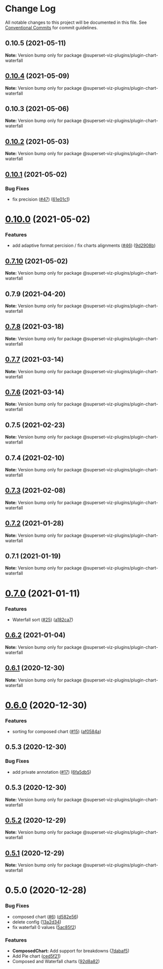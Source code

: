 # Change Log

All notable changes to this project will be documented in this file.
See [Conventional Commits](https://conventionalcommits.org) for commit guidelines.

## 0.10.5 (2021-05-11)

**Note:** Version bump only for package @superset-viz-plugins/plugin-chart-waterfall





## [0.10.4](https://github.com/nielsen-oss/superset-viz-plugins/compare/@superset-viz-plugins/plugin-chart-waterfall@0.10.3...@superset-viz-plugins/plugin-chart-waterfall@0.10.4) (2021-05-09)

**Note:** Version bump only for package @superset-viz-plugins/plugin-chart-waterfall





## 0.10.3 (2021-05-06)

**Note:** Version bump only for package @superset-viz-plugins/plugin-chart-waterfall





## [0.10.2](https://github.com/nielsen-oss/superset-viz-plugins/compare/@superset-viz-plugins/plugin-chart-waterfall@0.10.1...@superset-viz-plugins/plugin-chart-waterfall@0.10.2) (2021-05-03)

**Note:** Version bump only for package @superset-viz-plugins/plugin-chart-waterfall





## [0.10.1](https://github.com/nielsen-oss/superset-viz-plugins/compare/@superset-viz-plugins/plugin-chart-waterfall@0.10.0...@superset-viz-plugins/plugin-chart-waterfall@0.10.1) (2021-05-02)


### Bug Fixes

* fix precision ([#47](https://github.com/bhangun/superset-bha-plugins/issues/47)) ([61e01c1](https://github.com/nielsen-oss/superset-viz-plugins/commit/61e01c133643917268d8915d13ddbc6cbcc5b587))





# [0.10.0](https://github.com/nielsen-oss/superset-viz-plugins/compare/@superset-viz-plugins/plugin-chart-waterfall@0.7.10...@superset-viz-plugins/plugin-chart-waterfall@0.10.0) (2021-05-02)


### Features

* add adaptive format percision / fix charts alignments ([#46](https://github.com/bhangun/superset-bha-plugins/issues/46)) ([9d2908b](https://github.com/nielsen-oss/superset-viz-plugins/commit/9d2908b99b4e738090ad587808cb3950eba473b5))





## [0.7.10](https://github.com/nielsen-oss/superset-viz-plugins/compare/@superset-viz-plugins/plugin-chart-waterfall@0.8.0...@superset-viz-plugins/plugin-chart-waterfall@0.7.10) (2021-05-02)

**Note:** Version bump only for package @superset-viz-plugins/plugin-chart-waterfall





## 0.7.9 (2021-04-20)

**Note:** Version bump only for package @superset-viz-plugins/plugin-chart-waterfall





## [0.7.8](https://github.com/nielsen-oss/superset-viz-plugins/compare/@superset-viz-plugins/plugin-chart-waterfall@0.7.7...@superset-viz-plugins/plugin-chart-waterfall@0.7.8) (2021-03-18)

**Note:** Version bump only for package @superset-viz-plugins/plugin-chart-waterfall





## [0.7.7](https://github.com/nielsen-oss/superset-viz-plugins/compare/@superset-viz-plugins/plugin-chart-waterfall@0.7.6...@superset-viz-plugins/plugin-chart-waterfall@0.7.7) (2021-03-14)

**Note:** Version bump only for package @superset-viz-plugins/plugin-chart-waterfall





## [0.7.6](https://github.com/nielsen-oss/superset-viz-plugins/compare/@superset-viz-plugins/plugin-chart-waterfall@0.7.5...@superset-viz-plugins/plugin-chart-waterfall@0.7.6) (2021-03-14)

**Note:** Version bump only for package @superset-viz-plugins/plugin-chart-waterfall





## 0.7.5 (2021-02-23)

**Note:** Version bump only for package @superset-viz-plugins/plugin-chart-waterfall





## 0.7.4 (2021-02-10)

**Note:** Version bump only for package @superset-viz-plugins/plugin-chart-waterfall





## [0.7.3](https://github.com/nielsen-oss/superset-viz-plugins/compare/@superset-viz-plugins/plugin-chart-waterfall@0.7.2...@superset-viz-plugins/plugin-chart-waterfall@0.7.3) (2021-02-08)

**Note:** Version bump only for package @superset-viz-plugins/plugin-chart-waterfall





## [0.7.2](https://github.com/nielsen-oss/superset-viz-plugins/compare/@superset-viz-plugins/plugin-chart-waterfall@0.7.0...@superset-viz-plugins/plugin-chart-waterfall@0.7.2) (2021-01-28)

**Note:** Version bump only for package @superset-viz-plugins/plugin-chart-waterfall





## 0.7.1 (2021-01-19)

**Note:** Version bump only for package @superset-viz-plugins/plugin-chart-waterfall





# [0.7.0](https://github.com/nielsen-oss/superset-viz-plugins/compare/@superset-viz-plugins/plugin-chart-waterfall@0.6.2...@superset-viz-plugins/plugin-chart-waterfall@0.7.0) (2021-01-11)


### Features

* Waterfall sort ([#25](https://github.com/bhangun/superset-bha-plugins/issues/25)) ([a182ca7](https://github.com/nielsen-oss/superset-viz-plugins/commit/a182ca72bd766d61a94975a8c1a24a9cb0748f23))





## [0.6.2](https://github.com/nielsen-oss/superset-viz-plugins/compare/@superset-viz-plugins/plugin-chart-waterfall@0.6.1...@superset-viz-plugins/plugin-chart-waterfall@0.6.2) (2021-01-04)

**Note:** Version bump only for package @superset-viz-plugins/plugin-chart-waterfall





## [0.6.1](https://github.com/nielsen-oss/superset-viz-plugins/compare/@superset-viz-plugins/plugin-chart-waterfall@0.6.0...@superset-viz-plugins/plugin-chart-waterfall@0.6.1) (2020-12-30)

**Note:** Version bump only for package @superset-viz-plugins/plugin-chart-waterfall





# [0.6.0](https://github.com/nielsen-oss/superset-viz-plugins/compare/@superset-viz-plugins/plugin-chart-waterfall@0.5.3...@superset-viz-plugins/plugin-chart-waterfall@0.6.0) (2020-12-30)


### Features

* sorting for composed chart ([#15](https://github.com/bhangun/superset-bha-plugins/issues/15)) ([af0584a](https://github.com/nielsen-oss/superset-viz-plugins/commit/af0584af5b2108fabdb2c6c0fa0654a5a556fbd1))





## 0.5.3 (2020-12-30)


### Bug Fixes

* add private annotation ([#17](https://github.com/bhangun/superset-bha-plugins/issues/17)) ([6fa5db5](https://github.com/nielsen-oss/superset-viz-plugins/commit/6fa5db5cff10792d6f14eb82f30067c8dc3e2c71))





## 0.5.3 (2020-12-30)

**Note:** Version bump only for package @superset-viz-plugins/plugin-chart-waterfall





## [0.5.2](https://github.com/nielsen-oss/superset-viz-plugins/compare/@superset-viz-plugins/plugin-chart-waterfall@0.5.1...@superset-viz-plugins/plugin-chart-waterfall@0.5.2) (2020-12-29)

**Note:** Version bump only for package @superset-viz-plugins/plugin-chart-waterfall





## [0.5.1](https://github.com/nielsen-oss/superset-viz-plugins/compare/@superset-viz-plugins/plugin-chart-waterfall@0.5.0...@superset-viz-plugins/plugin-chart-waterfall@0.5.1) (2020-12-29)

**Note:** Version bump only for package @superset-viz-plugins/plugin-chart-waterfall





# 0.5.0 (2020-12-28)


### Bug Fixes

* composed chart ([#6](https://github.com/bhangun/superset-bha-plugins/issues/6)) ([d582e56](https://github.com/nielsen-oss/superset-viz-plugins/commit/d582e56b98ebc626968b4f9587348bdeb0e4b20c))
* delete config ([13a2d34](https://github.com/nielsen-oss/superset-viz-plugins/commit/13a2d34ef688d76520d722e3d263ed70681c31cf))
* fix waterfall 0 values ([5ac85f2](https://github.com/nielsen-oss/superset-viz-plugins/commit/5ac85f26f951a0782b1f816825542b9bc2fdffd3))


### Features

* **ComposedChart:** Add support for breakdowns ([7dabaf5](https://github.com/nielsen-oss/superset-viz-plugins/commit/7dabaf5c76a98a4a5e8fe4083f8773890f4dfe85))
* Add Pie chart ([ced5f21](https://github.com/nielsen-oss/superset-viz-plugins/commit/ced5f2185ddfec2003d0b88b42c075beea0f0cb2))
* Composed and Waterfall charts ([92d8a82](https://github.com/nielsen-oss/superset-viz-plugins/commit/92d8a82da539d794f9b8c367a16f95249b912a50))
